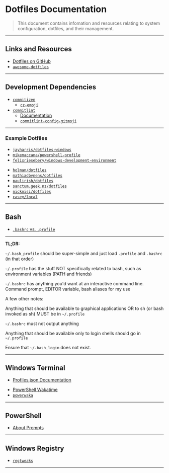# Dotfiles Documentation

> This document contains infomation and resources relating to system configuration, dotfiles, and their management.

---

## Links and Resources

* [Dotfiles on GitHub](https://github.com/search?q=dotfiles)
* [`awesome-dotfiles`](https://github.com/webpro/awesome-dotfiles)

---

## Development Dependencies

* [`commitizen`](https://github.com/commitizen/cz-cli)
  * [`cz-emoji`](https://github.com/ngryman/cz-emoji)
* [`commitlint`](https://github.com/conventional-changelog/commitlint)
  * [Documentation](https://commitlint.js.org)
  * [`commitlint-config-gitmoji`](https://github.com/arvinxx/commitlint-config-gitmoji)

---

### Example Dotfiles

* [`jayharris/dotfiles-windows`](https://github.com/jayharris/dotfiles-windows)
* [`mikemaccana/powershell-profile`](https://github.com/mikemaccana/powershell-profile)
* [`felixriesebery/windows-development-environment`](https://github.com/felixrieseberg/windows-development-environment)

[](.)

* [`holman/dotfiles`](https://github.com/holman/dotfiles)
* [`mathiadbynens/dotfiles`](https://github.com/mathiasbynens/dotfiles)
* [`paulirish/dotfiles`](https://github.com/paulirish/dotfiles)
* [`sanctum.geek.nz/dotfiles`](https://sanctum.geek.nz/cgit/dotfiles.git/about/)
* [`nicknisi/dotfiles`](https://github.com/nicknisi/dotfiles)
* [`casey/local`](https://github.com/casey/local)

---

## Bash

* [`.bashrc` vs. `.profile`](https://superuser.com/questions/789448/choosing-between-bashrc-profile-bash-profile-etc)

---

**TL;DR:**

  `~/.bash_profile` should be super-simple and just load `.profile` and `.bashrc` (in that order)

  `~/.profile` has the stuff NOT specifically related to bash, such as environment variables (PATH and friends)

  `~/.bashrc` has anything you'd want at an interactive command line. Command prompt, EDITOR variable, bash aliases for my use

A few other notes:

  Anything that should be available to graphical applications OR to sh (or bash invoked as sh) MUST be in `~/.profile`

  `~/.bashrc` must not output anything

  Anything that should be available only to login shells should go in `~/.profile`

  Ensure that `~/.bash_login` does not exist.

---

## Windows Terminal

* [Profiles.json Documentation](https://github.com/microsoft/terminal/blob/master/doc/cascadia/SettingsSchema.md)

[](.)

* [PowerShell Wakatime](https://github.com/wakatime/wakatime/issues/126)
* [`powerwaka`](https://github.com/iamkarlson/powerwaka)

---

## PowerShell

* [About Prompts](https://docs.microsoft.com/en-us/powershell/module/microsoft.powershell.core/about/about_prompts?view=powershell-7)

---

## Windows Registry

* [`regtweaks`](https://github.com/CHEF-KOCH/regtweaks)

---
